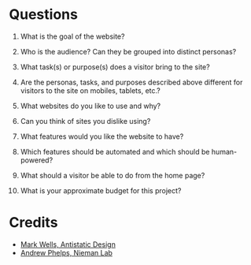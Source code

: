 

# Questions

1. What is the goal of the website?
 
1. Who is the audience? Can they be grouped into distinct personas?
 
1. What task(s) or purpose(s) does a visitor bring to the site?
 
1. Are the personas, tasks, and purposes described above different for visitors to the site on mobiles, tablets, etc.?
 
1. What websites do you like to use and why?
 
1. Can you think of sites you dislike using?
 
1. What features would you like the website to have?
 
1. Which features should be automated and which should be
   human-powered?

1. What should a visitor be able to do from the home page?

1. What is your approximate budget for this project?

# Credits

* [Mark Wells, Antistatic Design](http://antistaticdesign.com)
* [Andrew Phelps, Nieman Lab](http://www.niemanlab.org/2012/04/a-new-framework-for-innovation-in-journalism-how-a-computer-scientist-would-do-it/)
